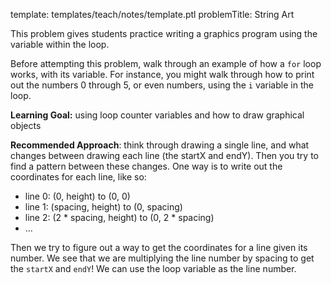 template: templates/teach/notes/template.ptl
problemTitle: String Art

This problem gives students practice writing a graphics program using the variable within the loop.

Before attempting this problem, walk through an example of how a `for` loop works, with its variable. For instance, you might walk through how to print out the numbers 0 through 5, or even numbers, using the `i` variable in the loop.

**Learning Goal:** using loop counter variables and how to draw graphical objects

**Recommended Approach**: think through drawing a single line, and what changes between drawing each line (the startX and endY).  Then you try to find a pattern between these changes.  One way is to write out the coordinates for each line, like so:

+ line 0: (0, height) to (0, 0)
+ line 1: (spacing, height) to (0, spacing)
+ line 2: (2 * spacing, height) to (0, 2 * spacing)
+ ...


Then we try to figure out a way to get the coordinates for a line given its number.  We see that we are multiplying the line number by spacing to get the `startX` and `endY`!  We can use the loop variable as the line number.
